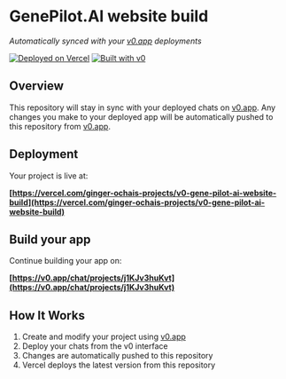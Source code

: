 # GenePilot.AI website build

*Automatically synced with your [v0.app](https://v0.app) deployments*

[![Deployed on Vercel](https://img.shields.io/badge/Deployed%20on-Vercel-black?style=for-the-badge&logo=vercel)](https://vercel.com/ginger-ochais-projects/v0-gene-pilot-ai-website-build)
[![Built with v0](https://img.shields.io/badge/Built%20with-v0.app-black?style=for-the-badge)](https://v0.app/chat/projects/j1KJv3huKvt)

## Overview

This repository will stay in sync with your deployed chats on [v0.app](https://v0.app).
Any changes you make to your deployed app will be automatically pushed to this repository from [v0.app](https://v0.app).

## Deployment

Your project is live at:

**[https://vercel.com/ginger-ochais-projects/v0-gene-pilot-ai-website-build](https://vercel.com/ginger-ochais-projects/v0-gene-pilot-ai-website-build)**

## Build your app

Continue building your app on:

**[https://v0.app/chat/projects/j1KJv3huKvt](https://v0.app/chat/projects/j1KJv3huKvt)**

## How It Works

1. Create and modify your project using [v0.app](https://v0.app)
2. Deploy your chats from the v0 interface
3. Changes are automatically pushed to this repository
4. Vercel deploys the latest version from this repository